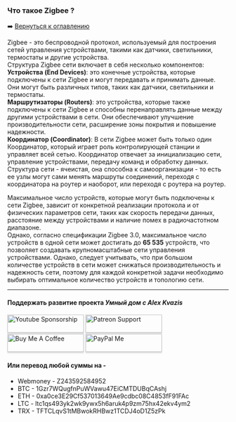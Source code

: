 ### Что такое Zigbee ?    

:arrow_right: [Вернуться к оглавлению](https://github.com/kvazis/training/tree/master/lessons/articles/articles)

Zigbee - это беспроводной протокол, используемый для построения сетей управления устройствами, такими как датчики, светильники, термостаты и другие устройства.    
Структура Zigbee сети включает в себя несколько компонентов:    
**Устройства (End Devices)**: это конечные устройства, которые подключены к сети Zigbee и могут передавать и принимать данные. Они могут быть различных типов, таких как датчики, светильники и термостаты.    
**Маршрутизаторы (Routers)**: это устройства, которые также подключены к сети Zigbee и способны перенаправлять данные между другими устройствами в сети. Они обеспечивают улучшение производительности сети, расширение зоны покрытия и повышение надежности.    
**Координатор (Coordinator)**: В сети Zigbee может быть только один Координатор, который играет роль контролирующей станции и управляет всей сетью. Координатор отвечает за инициализацию сети, управление устройствами, передачу команд и обработку данных.
Структура сети - ячеистая, она способна к самоорганизации - то есть ее узлы могут сами менять маршруты соединений, переходя с координатора на роутер и наоборот, или переходя с роутера на роутер.    

Максимальное число устройств, которые могут быть подключены к сети Zigbee, зависит от конкретной реализации протокола и от физических параметров сети, таких как скорость передачи данных, расстояние между устройствами и наличие помех в радиочастотном диапазоне.    
Однако, согласно спецификации Zigbee 3.0, максимальное число устройств в одной сети может достигать до **65 535** устройств, что позволяет создавать крупномасштабные сети управления устройствами. Однако, следует учитывать, что при большом количестве устройств в сети может снижаться производительность и надежность сети, поэтому для каждой конкретной задачи необходимо выбирать оптимальное количество устройств и топологию сети.    
____
#### Поддержать развитие проекта *Умный дом с Alex Kvazis*    
<a href="https://www.youtube.com/channel/UCcq9onYHbs6go3kDpfBoqhg/join" target="_blank"><img src="https://raw.githubusercontent.com/kvazis/training/master/lessons/img/youtube.png" alt="Youtube Sponsorship" style="height: 41px !important;width: 174px !important;box-shadow: 0px 3px 2px 0px rgba(190, 190, 190, 0.5) !important;-webkit-box-shadow: 0px 3px 2px 0px rgba(190, 190, 190, 0.5) !important;" ></a>
<a href="https://www.patreon.com/alex_kvazis" target="_blank"><img src="https://raw.githubusercontent.com/kvazis/training/master/lessons/img/patreon-button.png" alt="Patreon Support" style="height: 41px !important;width: 174px !important;box-shadow: 0px 3px 2px 0px rgba(190, 190, 190, 0.5) !important;-webkit-box-shadow: 0px 3px 2px 0px rgba(190, 190, 190, 0.5) !important;" ></a>
<a href="https://www.buymeacoffee.com/greatkvazis" target="_blank"><img src="https://raw.githubusercontent.com/kvazis/training/master/lessons/img/buymeacoffee.png" alt="Buy Me A Coffee" style="height: 41px !important;width: 174px !important;box-shadow: 0px 3px 2px 0px rgba(190, 190, 190, 0.5) !important;-webkit-box-shadow: 0px 3px 2px 0px rgba(190, 190, 190, 0.5) !important;" ></a>
<a href="https://www.paypal.com/paypalme/greatkvazis" target="_blank"><img src="https://raw.githubusercontent.com/kvazis/training/master/lessons/img/paypal.png" alt="PayPal Me" style="height: 41px !important;width: 174px !important;box-shadow: 0px 3px 2px 0px rgba(190, 190, 190, 0.5) !important;-webkit-box-shadow: 0px 3px 2px 0px rgba(190, 190, 190, 0.5) !important;" ></a>

#### Или перевод любой суммы на -     
* Webmoney - Z243592584952
* BTC - 1Gzr7WQugfnPuWVawu47EiCMTDUBqCAshj
* ETH - 0xa0ce3E29Cf537013649Ae9cdbc08C4853fF91FAc
* LTC - ltc1qs493yk2wk9ywx5h6aruk4p9zm75hx42ekv4ym2
* TRX - TFTCLqvS1tMBwokRHBwz1TCDJ4oD1Z5zPk